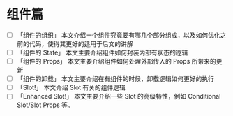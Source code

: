 # 组件篇

- [ ] <md-link>「组件的组织」</md-link> 本文介绍一个组件究竟要有哪几个部分组成，以及如何优化之前的代码，使得其更好的适用于后文的讲解
- [ ] <md-link>「组件的 State」</md-link> 本文主要介绍组件如何封装内部有状态的逻辑
- [ ] <md-link>「组件的 Props」</md-link> 本文主要介绍组件如何处理外部传入的 Props 所带来的更新
- [ ] <md-link>「组件的卸载」</md-link> 本文主要介绍在有组件的时候，卸载逻辑如何更好的执行
- [ ] <md-link>「Slot!」</md-link> 本文介绍 Slot 有关的组件逻辑
- [ ] <md-link>「Enhanced Slot!」</md-link> 本文主要介绍一些 Slot 的高级特性，例如 Conditional Slot/Slot Props 等。
